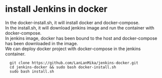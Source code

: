 # install Jenkins in docker
In the docker-install.sh, it will install docker and docker-compose.  
In the install.sh, it will download jenkins image and run the container with docker-compose.  
In jenkins image, docker has been bound to the host and docker-compose has been downloaded in the image.  
We can deploy docker project with docker-compose in the jenkins container.  

```
  git clone https://github.com/LanLanMika/jenkins-docker.git
  cd jenkins-docker && sudo bash docker-install.sh
  sudo bash install.sh
```
